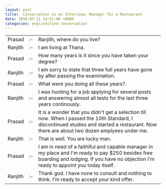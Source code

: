 ```yaml
---
layout: post
title:  Conversation in an Interview; Manager for a Restaurant
date: 2010-07-11 14:51:00 +0000
categories: englishified conversation
---
```

<table class="see_table">
<tbody>
<tr><td class="see_who">Prasad</td><td class="see_separator">:-</td>
<td class="see_dialogue">Ranjith, where do you live? </td>
</tr>
<tr><td class="see_who">Ranjith</td><td class="see_separator">:-</td>
<td class="see_dialogue">I am living at Thana.</td>
</tr>
<tr><td class="see_who">Prasad</td><td class="see_separator">:-</td>
<td class="see_dialogue">How many years is it since you have taken your degree? </td>
</tr>
<tr><td class="see_who">Ranjith</td><td class="see_separator">:-</td>
<td class="see_dialogue">I am sorry to state that three full years have gone by after passing the examination. </td>
</tr>
<tr><td class="see_who">Prasad</td><td class="see_separator">:-</td>
<td class="see_dialogue">What were you doing all these years?. </td>
</tr>
<tr><td class="see_who">Ranjith</td><td class="see_separator">:-</td>
<td class="see_dialogue">I was hunting for a job applying for several posts and answering almost all tests for the last three years continously. </td>
</tr>
<tr><td class="see_who">Prasad</td><td class="see_separator">:-</td>
<td class="see_dialogue">It is a wonder that you didn't get a selection till now. When I passed the 10th Standard, I discontinued studies and started a restaurant. Now there are about two dozen emplyees under me.</td>
</tr>
<tr><td class="see_who">Ranjith</td><td class="see_separator">:-</td>
<td class="see_dialogue">That is well. You are lucky man. </td>
</tr>
<tr>
  <td class="see_who">Prasad</td><td class="see_separator">:-</td>
<td class="see_dialogue">I am in need of a faithiful and capable manager in my place and I'm ready to pay $250 besides free boarding and lodging. If you have no objection I'm ready to appoint you today itself. </td>
</tr>
<tr><td class="see_who">Ranjith</td><td class="see_separator">:-</td>
<td class="see_dialogue">Thank god. I have none to consult and nothing to think. I'm ready to accept your kind offer. </td>
</tr>
</tbody></table>